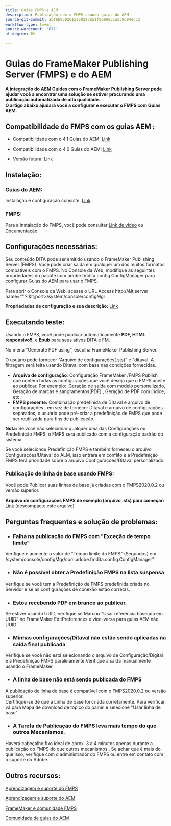 ```yaml
---
title: Guias FMPS e AEM
description: Publicação com o FMPS usando guias do AEM
source-git-commit: abf6b9502615e5029ce51f860e05cadc8d94edc2
workflow-type: tm+mt
source-wordcount: '671'
ht-degree: 0%

---
```




# Guias do FrameMaker Publishing Server (FMPS) e do AEM

**A integração do AEM Guides com o FrameMaker Publishing Server pode ajudar você a encontrar uma solução se estiver procurando uma publicação automatizada de alta qualidade.\
O artigo abaixo ajudará você a configurar e executar o FMPS com Guias AEM.**

## Compatibilidade do FMPS com os guias AEM :

- Compatibilidade com o 4.1 Guias do AEM: [Link](https://experienceleague.adobe.com/docs/experience-manager-guides-learn/tutorials/release-info/release-notes/on-prem-release-notes/release-notes-4.1.html?lang=en/#compatibility-matrix)

- Compatibilidade com o 4.0 Guias do AEM: [Link](https://helpx.adobe.com/xml-documentation-for-experience-manager/release-note/release-notes-xml-documentation-solution-4-0.html/#Compatibility%20matrix)

- Versão futura: [Link](https://experienceleague.adobe.com/docs/experience-manager-guides-learn/tutorials/release-info/latest-release-info.html?lang=en)

## Instalação:

### Guias do AEM:

Instalação e configuração consulte: [Link](https://helpx.adobe.com/content/dam/help/en/xml-documentation-solution/4-1-2/Adobe-Experience-Manager-Guides_Installation-Configuration-Guide_EN.pdf)

### FMPS:

Para a instalação do FMPS, você pode consultar [Link de vídeo](https://www.youtube.com/watch?v=2deelyM5VA8&amp;t) ou [Documentação](https://help.adobe.com/en_US/framemaker/server/index.html#t=fmps-user-guide%2Finstall_config_fmps.html%23install_config_fmps&amp;rhtocid=_2)

## Configurações necessárias:

Seu conteúdo DITA pode ser emitido usando o FrameMaker Publishing Server (FMPS). Você pode criar saída em qualquer um dos muitos formatos compatíveis com o FMPS.
No Console da Web, modifique as seguintes propriedades do pacote com.adobe.fmdita.config.ConfigManager para configurar Guias do AEM para usar o FMPS.

Para abrir o Console da Web, acesse o URL Access http://\&lt;server name=&quot;&quot;>:\&lt;port>/system/console/configMgr .

**Propriedades de configuração e sua descrição:** [Link](https://helpx.adobe.com/content/dam/help/en/xml-documentation-solution/4-1-2/Adobe-Experience-Manager-Guides_Installation-Configuration-Guide_EN.pdf#page=89)

## Executando teste:

Usando o FMPS, você pode publicar automaticamente **PDF, HTML responsivo5**, e **Epub** para seus ativos DITA e FM.

No menu &quot;Generate PDF using&quot;, escolha FrameMaker Publishing Server.

O usuário pode fornecer &quot;Arquivo de configurações(.sts)&quot; e &quot;ditaval. A filtragem será feita usando Ditaval com base nas condições fornecidas.

- **Arquivo de configuração**: Configuração FrameMaker /FMPS Publish que contém todas as configurações que você deseja que o FMPS aceite ao publicar. Por exemplo: ,Geração de saída com modelo personalizado, Geração de marcas e sangramentos(PDF) , Geração de PDF com índice, etc.
- **FMPS presente:** Combinação predefinida de Ditaval e arquivo de configurações , em vez de fornecer Ditaval e arquivo de configurações separados, o usuário pode pré-criar a predefinição de FMPS que pode ser reutilizada para fins de publicação.

**Nota:**  Se você não selecionar qualquer uma das Configurações ou Predefinição FMPS, o FMPS será publicado com a configuração padrão do sistema.

Se você selecionou Predefinição FMPS e também forneceu o arquivo Configurações/Ditaval do AEM, isso entrará em conflito e a Predefinição FMPS terá prioridade sobre o arquivo Configurações/Ditaval personalizado.

### Publicação de linha de base usando FMPS:

Você pode Publicar suas linhas de base já criadas com o FMPS2020.0.2 ou versão superior.

**Arquivo de configurações FMPS de exemplo (arquivo .sts) para começar:** [Link](https://acrobat.adobe.com/link/track?uri=urn:aaid:scds:US:ef750752-7a7e-4e51-923e-6b7d9861ed54) (descompacte este arquivo)

## Perguntas frequentes e solução de problemas:

- ### Falha na publicação do FMPS com &quot;Exceção de tempo limite&quot;

Verifique e aumente o valor de &quot;Tempo limite do FMPS&quot; (Segundos) em /system/console/configMgr/com.adobe.fmdita.config.ConfigManager&quot;

- ### Não é possível obter a Predefinição FMPS na lista suspensa

Verifique se você tem a Predefinição de FMPS predefinida criada no Servidor e se as configurações de conexão estão corretas.

- ### Estou recebendo PDF em branco ao publicar.

Se estiver usando UUID, verifique se Marcou &quot;Usar referência baseada em UUID&quot; no FrameMaker EditPreferences e vice-versa para guias AEM não UUID

- ### Minhas configurações/Ditaval não estão sendo aplicadas na saída final publicada

Verifique se você não está selecionando o arquivo de Configuração/Digital e a Predefinição FMPS paralelamente.Verifique a saída manualmente usando o FrameMaker

- ### A linha de base não está sendo publicada do FMPS

A publicação de linha de base é compatível com o FMPS2020.0.2 ou versão superior.\
Certifique-se de que a Linha de base foi criada corretamente. Para verificar, vá para Mapa de download de tópico do painel e selecione &quot;Usar linha de base&quot;.

- ### A Tarefa de Publicação do FMPS leva mais tempo do que outros Mecanismos.

Haverá cabeçalho fixo ideal de aprox. 3 a 4 minutos apenas durante a publicação do FMPS do que outros mecanismos , Se achar que é mais do que isso, verifique com o administrador do FMPS ou entre em contato com o suporte do Adobe.

## Outros recursos:

[Aprendizagem e suporte do FMPS](https://helpx.adobe.com/support/framemaker-publishing-server.html)

[Aprendizagem e suporte do AEM](https://helpx.adobe.com/in/support/xml-documentation-for-experience-manager.html)

[FrameMaker e comunidade FMPS](https://community.adobe.com/t5/framemaker/ct-p/ct-framemaker?page=1&amp;sort=latest_replies&amp;lang=all&amp;tabid=all)

[Comunidade de guias do AEM](https://experienceleaguecommunities.adobe.com/t5/experience-manager-guides/ct-p/aem-xml-documentation)
